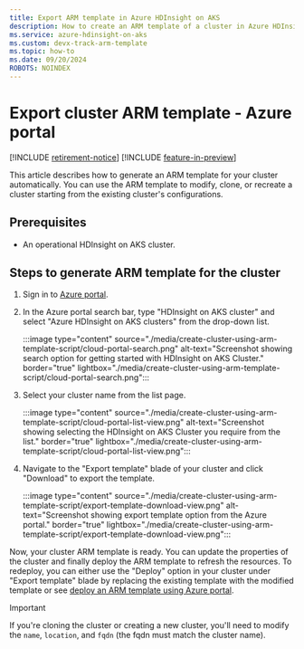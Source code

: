 ```yaml
---
title: Export ARM template in Azure HDInsight on AKS
description: How to create an ARM template of a cluster in Azure HDInsight on AKS
ms.service: azure-hdinsight-on-aks
ms.custom: devx-track-arm-template
ms.topic: how-to 
ms.date: 09/20/2024
ROBOTS: NOINDEX
---
```


# Export cluster ARM template - Azure portal

[!INCLUDE [retirement-notice](includes/retirement-notice.md)]
[!INCLUDE [feature-in-preview](includes/feature-in-preview.md)]



This article describes how to generate an ARM template for your cluster automatically. You can use the ARM template to modify, clone, or recreate a cluster starting from the existing cluster's configurations.

## Prerequisites

* An operational HDInsight on AKS cluster.
     
## Steps to generate ARM template for the cluster

1. Sign in to [Azure portal](https://portal.azure.com).

1. In the Azure portal search bar, type "HDInsight on AKS cluster" and select "Azure HDInsight on AKS clusters" from the drop-down list.
  
   :::image type="content" source="./media/create-cluster-using-arm-template-script/cloud-portal-search.png" alt-text="Screenshot showing search option for getting started with HDInsight on AKS Cluster." border="true" lightbox="./media/create-cluster-using-arm-template-script/cloud-portal-search.png":::
  
1. Select your cluster name from the list page.
  
   :::image type="content" source="./media/create-cluster-using-arm-template-script/cloud-portal-list-view.png" alt-text="Screenshot showing selecting the HDInsight on AKS Cluster you require from the list." border="true" lightbox="./media/create-cluster-using-arm-template-script/cloud-portal-list-view.png":::
  
1. Navigate to the "Export template" blade of your cluster and click "Download" to export the template.
  
   :::image type="content" source="./media/create-cluster-using-arm-template-script/export-template-download-view.png" alt-text="Screenshot showing export template option from the Azure portal." border="true" lightbox="./media/create-cluster-using-arm-template-script/export-template-download-view.png":::
  
Now, your cluster ARM template is ready. You can update the properties of the cluster and finally deploy the ARM template to refresh the resources. To redeploy, you can either use the "Deploy" option in your cluster under "Export template" blade by replacing the existing template with the modified template or see [deploy an ARM template using Azure portal](/azure/azure-resource-manager/templates/deploy-portal#deploy-resources-from-custom-template).

> [!IMPORTANT]
> If you're cloning the cluster or creating a new cluster, you'll need to modify the `name`, `location`, and `fqdn` (the fqdn must match the cluster name).
